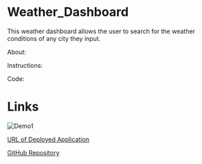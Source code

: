 # Weather_Dashboard
This weather dashboard allows the user to search for the weather conditions of any city they input.

About:


Instructions:


Code: 


# Links 

![Demo1](./Assets.demo1.PNG)

[URL of Deployed Application](https://miadehaan.github.io/Weather_Dashboard/)

[GitHub Repository](https://github.com/miadehaan/Weather_Dashboard)
